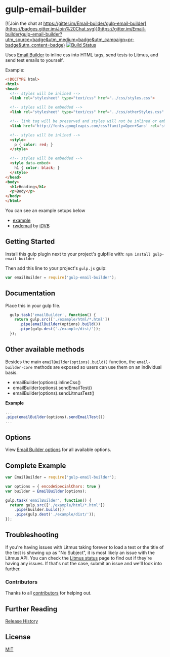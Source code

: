 # gulp-email-builder

[![Join the chat at https://gitter.im/Email-builder/gulp-email-builder](https://badges.gitter.im/Join%20Chat.svg)](https://gitter.im/Email-builder/gulp-email-builder?utm_source=badge&utm_medium=badge&utm_campaign=pr-badge&utm_content=badge)
[![Build Status](https://travis-ci.org/Email-builder/gulp-email-builder.svg?branch=master)](https://travis-ci.org/Email-builder/gulp-email-builder)

Uses [Email Builder](https://github.com/Email-builder/email-builder-core) to inline css into HTML tags, send tests to Litmus, and send test emails to yourself.

Example:
```html
<!DOCTYPE html>
<html>
<head>
  <!-- styles will be inlined -->
  <link rel="stylesheet" type="text/css" href="../css/styles.css">

  <!-- styles will be embedded -->
  <link rel="stylesheet" type="text/css" href="../css/otherStyles.css" data-embed>

  <!-- link tag will be preserved and styles will not be inlined or embedded -->
  <link href='http://fonts.googleapis.com/css?family=Open+Sans' rel='stylesheet' type='text/css' data-embed-ignore>

  <!-- styles will be inlined -->
  <style>
    p { color: red; }
  </style>

  <!-- styles will be embedded -->
  <style data-embed>
    h1 { color: black; }
  </style>
</head>
<body>
  <h1>Heading</h1>
  <p>Body</p>
</body>
</html>
```

You can see an example setups below
- [example](https://github.com/Email-builder/email-builder-example)
- [rwdemail](https://github.com/iDVB/rwdemail) by [iDVB](https://github.com/iDVB)

## Getting Started

Install this gulp plugin next to your project's gulpfile  with: `npm install gulp-email-builder`

Then add this line to your project's `gulp.js` gulp:

```javascript
var emailBuilder = require('gulp-email-builder');
```

[gulp]: http://gulpjs.com/
[getting_started]: https://github.com/gulpjs/gulp/blob/master/docs/getting-started.md



## Documentation

Place this in your gulp file.
```javascript
  gulp.task('emailBuilder', function() {
    return gulp.src(['./example/html/*.html'])
      .pipe(emailBuilder(options).build())
      .pipe(gulp.dest('./example/dist/'));
  });
```

## Other available methods

Besides the main `emailBuilder(options).build()` function, the `email-builder-core` methods are exposed so users can use them on an individual basis.

- emailBuilder(options).inlineCss()
- emailBuilder(options).sendEmailTest()
- emailBuilder(options).sendLitmusTest()

**Example**
```javascript
...
.pipe(emailBuilder(options).sendEmailTest())
...
```

## Options
View [Email Builder options](https://github.com/Email-builder/email-builder-core#options) for all available options.

## Complete Example

```javascript
var EmailBuilder = require('gulp-email-builder');

var options = { encodeSpecialChars: true }
var builder = EmailBuilder(options);

gulp.task('emailBuilder', function() {
  return gulp.src(['./example/html/*.html'])
    .pipe(builder.build())
    .pipe(gulp.dest('./example/dist/'));
});

```


## Troubleshooting
If you're having issues with Litmus taking forever to load a test or the title of the test is showing up as "No Subject", it is most likely an issue with the Litmus API. You can check the [Litmus status](http://status.litmus.com) page to find out if they're having any issues. If that's not the case, submit an issue and we'll look into further.


### Contributors
Thanks to all [contributors](https://github.com/Email-builder/gulp-email-builder/graphs/contributors)
 for helping out.

## Further Reading
[Release History](https://github.com/Email-builder/gulp-email-builder/wiki/Release-History)  

## License
[MIT](https://github.com/Email-builder/gulp-email-builder/blob/master/LICENSE)
